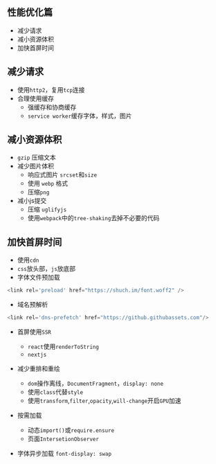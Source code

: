 ## 性能优化篇
* 减少请求
* 减小资源体积
* 加快首屏时间

## 减少请求
* 使用`http2`，复用`tcp`连接
* 合理使用缓存
  - 强缓存和协商缓存
  - `service worker`缓存字体，样式，图片

## 减小资源体积
* `gzip` 压缩文本
* 减少图片体积
  - 响应式图片 `srcset`和`size`
  - 使用 `webp` 格式
  - 压缩`png`
* 减小js提交
  - 压缩 `uglifyjs`
  - 使用`webpack`中的`tree-shaking`去掉不必要的代码

## 加快首屏时间
* 使用`cdn`
* `css`放头部，`js`放底部
* 字体文件预加载
```js
<link rel='preload' href="https://shuch.im/font.woff2" />
```
* 域名预解析
```js
<link rel='dns-prefetch' href="https://github.githubassets.com"/>
```
* 首屏使用`SSR`
  - `react`使用`renderToString`
  - `nextjs`
* 减少重排和重绘
  - `dom`操作离线，`DocumentFragment`，`display: none`
  - 使用`class`代替`style`
  - 使用`transform`,`filter`,`opacity`,`will-change`开启`GPU`加速

* 按需加载
  - 动态`import()`或`require.ensure`
  - 页面`IntersetionObserver`
* 字体异步加载 `font-display: swap`
